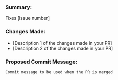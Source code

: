 ### Summary:
Fixes [Issue number]

### Changes Made:
* [Description 1 of the changes made in your PR]
* [Description 2 of the changes made in your PR]

### Proposed Commit Message:
```
Commit message to be used when the PR is merged
```
